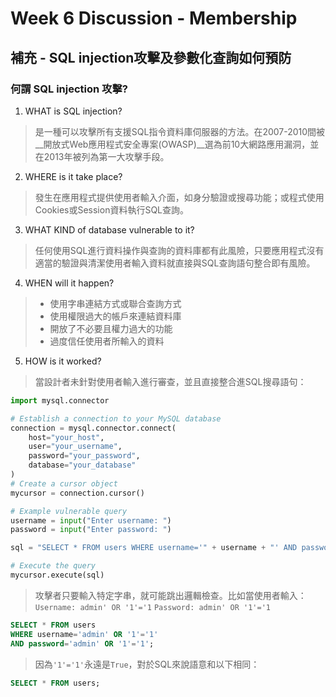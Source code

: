 Week 6 Discussion - Membership
===
## 補充 - SQL injection攻擊及參數化查詢如何預防
### 何謂 SQL injection 攻擊?
1. WHAT is SQL injection? 
> 是一種可以攻擊所有支援SQL指令資料庫伺服器的方法。在2007-2010間被__開放式Web應用程式安全專案(OWASP)__選為前10大網路應用漏洞，並在2013年被列為第一大攻擊手段。
2. WHERE is it take place? 
> 發生在應用程式提供使用者輸入介面，如身分驗證或搜尋功能；或程式使用Cookies或Session資料執行SQL查詢。
3. WHAT KIND of database vulnerable to it? 
> 任何使用SQL進行資料操作與查詢的資料庫都有此風險，只要應用程式沒有適當的驗證與清潔使用者輸入資料就直接與SQL查詢語句整合即有風險。
4. WHEN will it happen?
> - 使用字串連結方式或聯合查詢方式
> - 使用權限過大的帳戶來連結資料庫
> - 開放了不必要且權力過大的功能
> - 過度信任使用者所輸入的資料
5. HOW is it worked?  
> 當設計者未針對使用者輸入進行審查，並且直接整合進SQL搜尋語句：
```python
import mysql.connector

# Establish a connection to your MySQL database
connection = mysql.connector.connect(
    host="your_host",
    user="your_username",
    password="your_password",
    database="your_database"
)
# Create a cursor object
mycursor = connection.cursor()

# Example vulnerable query
username = input("Enter username: ")
password = input("Enter password: ")

sql = "SELECT * FROM users WHERE username='" + username + "' AND password='" + password + "'"

# Execute the query
mycursor.execute(sql)
```
> 攻擊者只要輸入特定字串，就可能跳出邏輯檢查。比如當使用者輸入：
> ```Username: admin' OR '1'='1```
> ```Password: admin' OR '1'='1```
```sql
SELECT * FROM users 
WHERE username='admin' OR '1'='1' 
AND password='admin' OR '1'='1';
```
> 因為```'1'='1'```永遠是```True```，對於SQL來說語意和以下相同：
```sql
SELECT * FROM users;
```